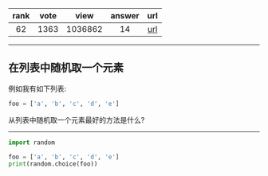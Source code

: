 
| rank | vote | view | answer | url |
|:-:|:-:|:-:|:-:|:-:|
|62|1363|1036862|14| [url](http://stackoverflow.com/questions/306400/how-to-randomly-select-an-item-from-a-list) |
***

## 在列表中随机取一个元素

例如我有如下列表:

```python
foo = ['a', 'b', 'c', 'd', 'e']
```

从列表中随机取一个元素最好的方法是什么?

***

```python
import random

foo = ['a', 'b', 'c', 'd', 'e']
print(random.choice(foo))
```